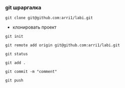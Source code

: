 ### git шраргалка
```
git clone git@github.com:arri1/labi.git
```
- клонировать проект
```
git init
```
```
git remote add origin git@github.com:arri1/labi.git
```
```
git status
```
```
git add .
```
```
git commit -m "comment"
```
```
git push
```